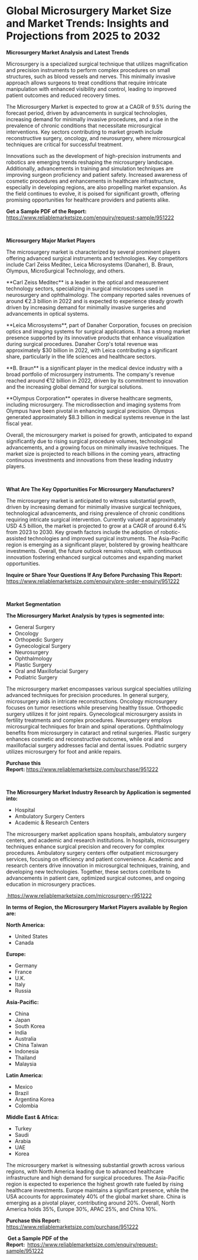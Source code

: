 <p><h1>Global Microsurgery Market Size and Market Trends: Insights and Projections from 2025 to 2032</h1></p><p><strong>Microsurgery Market Analysis and Latest Trends</strong></p>
<p><p>Microsurgery is a specialized surgical technique that utilizes magnification and precision instruments to perform complex procedures on small structures, such as blood vessels and nerves. This minimally invasive approach allows surgeons to treat conditions that require intricate manipulation with enhanced visibility and control, leading to improved patient outcomes and reduced recovery times.</p><p>The Microsurgery Market is expected to grow at a CAGR of 9.5% during the forecast period, driven by advancements in surgical technologies, increasing demand for minimally invasive procedures, and a rise in the prevalence of chronic conditions that necessitate microsurgical interventions. Key sectors contributing to market growth include reconstructive surgery, oncology, and neurosurgery, where microsurgical techniques are critical for successful treatment.</p><p>Innovations such as the development of high-precision instruments and robotics are emerging trends reshaping the microsurgery landscape. Additionally, advancements in training and simulation techniques are improving surgeon proficiency and patient safety. Increased awareness of cosmetic procedures and enhancements in healthcare infrastructure, especially in developing regions, are also propelling market expansion. As the field continues to evolve, it is poised for significant growth, offering promising opportunities for healthcare providers and patients alike.</p></p>
<p><strong>Get a Sample PDF of the Report:&nbsp;</strong> <a href="https://www.reliablemarketsize.com/enquiry/request-sample/951222?utm_campaign=1832&utm_medium=2&utm_source=Github&utm_content=ia&utm_term=17042025&utm_id=microsurgery">https://www.reliablemarketsize.com/enquiry/request-sample/951222</a></p>
<p>&nbsp;</p>
<p><strong>Microsurgery Major Market Players</strong></p>
<p><p>The microsurgery market is characterized by several prominent players offering advanced surgical instruments and technologies. Key competitors include Carl Zeiss Meditec, Leica Microsystems (Danaher), B. Braun, Olympus, MicroSurgical Technology, and others.</p><p>**Carl Zeiss Meditec** is a leader in the optical and measurement technology sectors, specializing in surgical microscopes used in neurosurgery and ophthalmology. The company reported sales revenues of around €2.3 billion in 2022 and is expected to experience steady growth driven by increasing demand for minimally invasive surgeries and advancements in optical systems.</p><p>**Leica Microsystems**, part of Danaher Corporation, focuses on precision optics and imaging systems for surgical applications. It has a strong market presence supported by its innovative products that enhance visualization during surgical procedures. Danaher Corp's total revenue was approximately $30 billion in 2022, with Leica contributing a significant share, particularly in the life sciences and healthcare sectors.</p><p>**B. Braun** is a significant player in the medical device industry with a broad portfolio of microsurgery instruments. The company's revenue reached around €12 billion in 2022, driven by its commitment to innovation and the increasing global demand for surgical solutions. </p><p>**Olympus Corporation** operates in diverse healthcare segments, including microsurgery. The microdissection and imaging systems from Olympus have been pivotal in enhancing surgical precision. Olympus generated approximately $8.3 billion in medical systems revenue in the last fiscal year.</p><p>Overall, the microsurgery market is poised for growth, anticipated to expand significantly due to rising surgical procedure volumes, technological advancements, and a growing focus on minimally invasive techniques. The market size is projected to reach billions in the coming years, attracting continuous investments and innovations from these leading industry players.</p></p>
<p>&nbsp;</p>
<p><strong>What Are The Key Opportunities For Microsurgery Manufacturers?</strong></p>
<p><p>The microsurgery market is anticipated to witness substantial growth, driven by increasing demand for minimally invasive surgical techniques, technological advancements, and rising prevalence of chronic conditions requiring intricate surgical intervention. Currently valued at approximately USD 4.5 billion, the market is projected to grow at a CAGR of around 6.4% from 2023 to 2030. Key growth factors include the adoption of robotic-assisted technologies and improved surgical instruments. The Asia-Pacific region is emerging as a significant player, bolstered by growing healthcare investments. Overall, the future outlook remains robust, with continuous innovation fostering enhanced surgical outcomes and expanding market opportunities.</p></p>
<p><strong>Inquire or Share Your Questions If Any Before Purchasing This Report:</strong> <a href="https://www.reliablemarketsize.com/enquiry/pre-order-enquiry/951222?utm_campaign=1832&utm_medium=2&utm_source=Github&utm_content=ia&utm_term=17042025&utm_id=microsurgery">https://www.reliablemarketsize.com/enquiry/pre-order-enquiry/951222</a></p>
<p>&nbsp;</p>
<p><strong>Market Segmentation</strong></p>
<p><strong>The Microsurgery Market Analysis by types is segmented into:</strong></p>
<p><ul><li>General Surgery</li><li>Oncology</li><li>Orthopedic Surgery</li><li>Gynecological Surgery</li><li>Neurosurgery</li><li>Ophthalmology</li><li>Plastic Surgery</li><li>Oral and Maxillofacial Surgery</li><li>Podiatric Surgery</li></ul></p>
<p><p>The microsurgery market encompasses various surgical specialties utilizing advanced techniques for precision procedures. In general surgery, microsurgery aids in intricate reconstructions. Oncology microsurgery focuses on tumor resections while preserving healthy tissue. Orthopedic surgery utilizes it for joint repairs. Gynecological microsurgery assists in fertility treatments and complex procedures. Neurosurgery employs microsurgical techniques for brain and spinal operations. Ophthalmology benefits from microsurgery in cataract and retinal surgeries. Plastic surgery enhances cosmetic and reconstructive outcomes, while oral and maxillofacial surgery addresses facial and dental issues. Podiatric surgery utilizes microsurgery for foot and ankle repairs.</p></p>
<p><strong>Purchase this Report:&nbsp;</strong><a href="https://www.reliablemarketsize.com/purchase/951222?utm_campaign=1832&utm_medium=2&utm_source=Github&utm_content=ia&utm_term=17042025&utm_id=microsurgery">https://www.reliablemarketsize.com/purchase/951222</a></p>
<p>&nbsp;</p>
<p><strong>The Microsurgery Market Industry Research by Application is segmented into:</strong></p>
<p><ul><li>Hospital</li><li>Ambulatory Surgery Centers</li><li>Academic & Research Centers</li></ul></p>
<p><p>The microsurgery market application spans hospitals, ambulatory surgery centers, and academic and research institutions. In hospitals, microsurgery techniques enhance surgical precision and recovery for complex procedures. Ambulatory surgery centers offer outpatient microsurgery services, focusing on efficiency and patient convenience. Academic and research centers drive innovation in microsurgical techniques, training, and developing new technologies. Together, these sectors contribute to advancements in patient care, optimized surgical outcomes, and ongoing education in microsurgery practices.</p></p>
<p><a href="https://www.reliablemarketsize.com/microsurgery-r951222?utm_campaign=1832&utm_medium=2&utm_source=Github&utm_content=ia&utm_term=17042025&utm_id=microsurgery">&nbsp;https://www.reliablemarketsize.com/microsurgery-r951222</a></p>
<p><strong>In terms of Region, the Microsurgery Market Players available by Region are:</strong></p>
<p>
    <p> <strong> North America: </strong>
        <ul>
            <li>United States</li>
            <li>Canada</li>
        </ul>
        </p> 
    <p> <strong> Europe: </strong>
        <ul>
            <li>Germany</li>
            <li>France</li>
            <li>U.K.</li>
            <li>Italy</li>
            <li>Russia</li>
        </ul>
        </p> 
    <p> <strong> Asia-Pacific: </strong>
        <ul>
            <li>China</li>
            <li>Japan</li>
            <li>South Korea</li>
            <li>India</li>
            <li>Australia</li>
            <li>China Taiwan</li>
            <li>Indonesia</li>
            <li>Thailand</li>
            <li>Malaysia</li>
        </ul>
        </p> 
    <p> <strong> Latin America: </strong>
        <ul>
            <li>Mexico</li>
            <li>Brazil</li>
            <li>Argentina Korea</li>
            <li>Colombia</li>
        </ul>
        </p> 
    <p> <strong> Middle East & Africa: </strong>
        <ul>
            <li>Turkey</li>
            <li>Saudi</li>
            <li>Arabia</li>
            <li>UAE</li>
            <li>Korea</li>
        </ul>
    </p>
    </p>
<p><p>The microsurgery market is witnessing substantial growth across various regions, with North America leading due to advanced healthcare infrastructure and high demand for surgical procedures. The Asia-Pacific region is expected to experience the highest growth rate fueled by rising healthcare investments. Europe maintains a significant presence, while the USA accounts for approximately 40% of the global market share. China is emerging as a pivotal player, contributing around 20%. Overall, North America holds 35%, Europe 30%, APAC 25%, and China 10%.</p></p>
<p><strong>Purchase this Report: </strong><a href="https://www.reliablemarketsize.com/purchase/951222?utm_campaign=1832&utm_medium=2&utm_source=Github&utm_content=ia&utm_term=17042025&utm_id=microsurgery">https://www.reliablemarketsize.com/purchase/951222</a></p>
<p>&nbsp;<strong>Get a Sample PDF of the Report:&nbsp;&nbsp;</strong><a href="https://www.reliablemarketsize.com/enquiry/request-sample/951222?utm_campaign=1832&utm_medium=2&utm_source=Github&utm_content=ia&utm_term=17042025&utm_id=microsurgery">https://www.reliablemarketsize.com/enquiry/request-sample/951222</a></p>
<p><strong></strong></p>
<p><p></p><p></p><p></p></p>